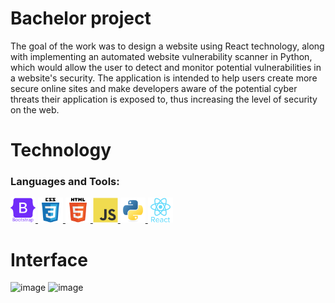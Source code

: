 # Bachelor project 
The goal of the work was to design a website using React technology, along with implementing an automated website vulnerability scanner in Python, which would allow the user to detect and monitor potential vulnerabilities in a website's security. The application is intended to help users create more secure online sites and make developers aware of the potential cyber threats their application is exposed to, thus increasing the level of security on the web.

# Technology
<h3 align="left">Languages and Tools:</h3>
<p align="left"> <a href="https://getbootstrap.com" target="_blank" rel="noreferrer"> <img src="https://raw.githubusercontent.com/devicons/devicon/master/icons/bootstrap/bootstrap-plain-wordmark.svg" alt="bootstrap" width="40" height="40"/> </a> <a href="https://www.w3schools.com/css/" target="_blank" rel="noreferrer"> <img src="https://raw.githubusercontent.com/devicons/devicon/master/icons/css3/css3-original-wordmark.svg" alt="css3" width="40" height="40"/> </a> <a href="https://www.w3.org/html/" target="_blank" rel="noreferrer"> <img src="https://raw.githubusercontent.com/devicons/devicon/master/icons/html5/html5-original-wordmark.svg" alt="html5" width="40" height="40"/> </a> <a href="https://developer.mozilla.org/en-US/docs/Web/JavaScript" target="_blank" rel="noreferrer"> <img src="https://raw.githubusercontent.com/devicons/devicon/master/icons/javascript/javascript-original.svg" alt="javascript" width="40" height="40"/> </a> <a href="https://www.python.org" target="_blank" rel="noreferrer"> <img src="https://raw.githubusercontent.com/devicons/devicon/master/icons/python/python-original.svg" alt="python" width="40" height="40"/> </a> <a href="https://reactjs.org/" target="_blank" rel="noreferrer"> <img src="https://raw.githubusercontent.com/devicons/devicon/master/icons/react/react-original-wordmark.svg" alt="react" width="40" height="40"/> </a> </p>

# Interface

<img width="485" alt="image" src="https://github.com/JakubWil/bachelor-project/assets/97703484/8f16b675-f50c-4698-b19b-a8b476865b47">

<img width="513" alt="image" src="https://github.com/JakubWil/bachelor-project/assets/97703484/aabf0d2e-59f3-4858-a009-219d9910b8f3">

